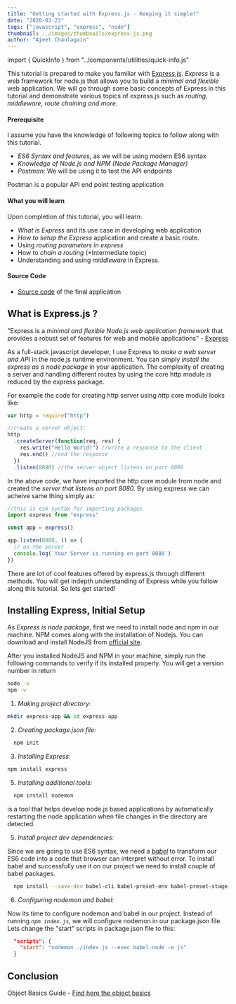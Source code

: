 ```yaml
---
title: "Getting started with Express.js - Keeping it simple!"
date: "2020-03-23"
tags: ["javascript", "express", "node"]
thumbnail: ../images/thumbnails/express-js.png
author: "Ajeet Chaulagain"
---
```


import { QuickInfo } from "../components/utilities/quick-info.js"

This tutorial is prepared to make you familiar with [Express.js](https://expressjs.com/). _Express_ is a web framework for node.js that allows you to build a _minimal and flexible_ web application. We will go through some basic concepts of Express in this tutorial and demonstrate various topics of express.js such as _routing, middleware, route chaining and more._

#### Prerequisite

I assume you have the knowledge of following topics to follow along with this tutorial.

- _ES6 Syntax and features,_ as we will be using modern ES6 syntax
- _Knowledge of Node.js and NPM (Node Package Manager)_
- _Postman:_ We will be using it to test the API endpoints

<QuickInfo> 
    Postman is a popular API end point testing application
</QuickInfo>

#### What you will learn

Upon completion of this tutorial, you will learn:

- _What is Express_ and its use case in developing web application
- _How to setup the Express_ application and create a basic route.
- Using _routing parameters in express_
- How to _chain a routing_ (\*Intermediate topic)
- Understanding and using _middleware_ in Express.

#### Source Code

- [Source code](https://www.google.com) of the final application

## What is Express.js ?

"Express is a _minimal and flexible Node.js web application framework_ that provides a robust set of features for web and mobile applications" - [Express](https://expressjs.com/)

As a full-stack javascript developer, I use Express to _make a web server and API_ in the node.js runtime environment. You can simply _install the express as a node package_ in your application. The complexity of creating a server and handling different routes by using the core http module is reduced by the express package.

For example the code for creating http server using _http_ core module looks like:

```js
var http = require("http")

//create a server object:
http
  .createServer(function(req, res) {
    res.write("Hello World!") //write a response to the client
    res.end() //end the response
  })
  .listen(8080) //the server object listens on port 8080
```

In the above code, we have imported the http core module from node and created the _server that listens on port 8080._
By using express we can acheive same thing simply as:

```js
//this is es6 syntax for importing packages
import express from "express"

const app = express()

app.listen(8080, () => {
  // on the server
  console.log(`Your Server is running on port 8080`)
})
```

There are lot of cool features offered by express.js through different methods. You will get indepth understanding of Express while you follow along this tutorial. So lets get started!

## Installing Express, Initial Setup

As _Express is node package_, first we need to install node and npm in our machine. NPM comes along with the installation of Nodejs. You can download and install NodeJS from [official site](https://nodejs.org/en/).

After you installed NodeJS and NPM in your machine, simply run the following commands to verify if its installed properly. You will get a version number in return

```bash
node -v
npm -v
```

1. _Making project directory_:

```bash
mkdir express-app && cd express-app
```

2. _Creating package.json file_:

```bash
  npm init
```

3. _Installing Express:_

```bash
npm install express
```

5. _Installing additional tools:_

```bash
  npm install nodemon
```

<QuickInfo url="https://www.npmjs.com/package/nodemon" name="nodemon">is a tool that helps develop node.js based applications by automatically restarting the node application when file changes in the directory are detected.</QuickInfo>

5. _Install project dev dependencies:_

Since we are going to use ES6 syntax, we need a _[babel](https://babeljs.io/)_ to transform our ES6 code into a code that browser can interpret without error. To install babel and successfully use it on our project we need to install couple of babel packages.

```bash
  npm install --save-dev babel-cli babel-preset-env babel-preset-stage-0
```

6. _Configuring nodemon and babel:_

Now its time to configure nodemon and babel in our project. Instead of running _`npm index.js`_, we will configure nodemon in our package.json file. Lets change the "start" scripts in package.json file to this:

```json
  "scripts": {
    "start": "nodemon ./index.js --exec babel-node -e js"
  }

```

## Conclusion

Object Basics Guide - [Find here the object basics](https://developer.mozilla.org/en-US/docs/Learn/JavaScript/Objects/Basics)
